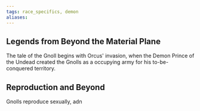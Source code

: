 ```yaml
---
tags: race_specifics, demon
aliases:
---
```


## Legends from Beyond the Material Plane
The tale of the Gnoll begins with Orcus' invasion, when the Demon Prince of the Undead created the Gnolls as a occupying army for his to-be-conquered territory.

## Reproduction and Beyond
Gnolls reproduce sexually, adn